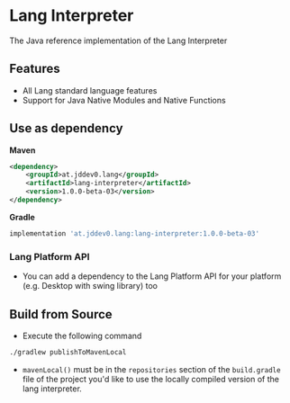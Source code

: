 # Lang Interpreter

The Java reference implementation of the Lang Interpreter

## Features

- All Lang standard language features
- Support for Java Native Modules and Native Functions

## Use as dependency

**Maven**
```xml
<dependency>
    <groupId>at.jddev0.lang</groupId>
    <artifactId>lang-interpreter</artifactId>
    <version>1.0.0-beta-03</version>
</dependency>
```
**Gradle**
```groovy
implementation 'at.jddev0.lang:lang-interpreter:1.0.0-beta-03'
```

### Lang Platform API
- You can add a dependency to the Lang Platform API for your platform (e.g. Desktop with swing library) too

## Build from Source

- Execute the following command
```bash
./gradlew publishToMavenLocal
```
- `mavenLocal()` must be in the `repositories` section of the `build.gradle` file of the project you'd like to use the locally compiled version of the lang interpreter.